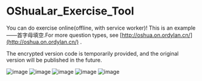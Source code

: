 # OShuaLar_Exercise_Tool
You can do exercise online(offline, with service worker)!
This is an example——首字母填空.For more question types, see [http://oshua.on.ordylan.cn/](http://oshua.on.ordylan.cn/) .

The encrypted version code is temporarily provided, and the original version will be published in the future.

![image](https://user-images.githubusercontent.com/56828391/195980997-d41b6d90-12fd-45ac-9fa5-8f002cd69df5.png)
![image](https://user-images.githubusercontent.com/56828391/195981027-d3fb46a2-37ec-47d8-8b7d-cb4b90fa98fd.png)
![image](https://user-images.githubusercontent.com/56828391/195981046-dacb54f1-3316-48fd-9f4b-f01a903ad276.png)
![image](https://user-images.githubusercontent.com/56828391/195981125-6c26f2dc-4c10-4fff-8528-31f6527310c6.png)
![image](https://user-images.githubusercontent.com/56828391/195981084-82c62e65-8306-44e6-b811-a99a12ab621a.png)

